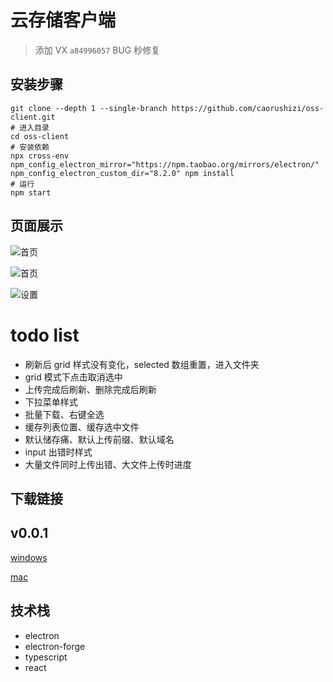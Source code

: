 # 云存储客户端

> 添加 VX `a84996057` BUG 秒修复

## 安装步骤

```shell script
git clone --depth 1 --single-branch https://github.com/caorushizi/oss-client.git
# 进入目录
cd oss-client
# 安装依赖
npx cross-env npm_config_electron_mirror="https://npm.taobao.org/mirrors/electron/" npm_config_electron_custom_dir="8.2.0" npm install
# 运行
npm start
```

## 页面展示

![首页](http://static.ziying.site/home-page-grid.png)

![首页](http://static.ziying.site/home-page-table.png)

![设置](http://static.ziying.site/setting.png)

# todo list

- 刷新后 grid 样式没有变化，selected 数组重置，进入文件夹
- grid 模式下点击取消选中
- 上传完成后刷新、删除完成后刷新
- 下拉菜单样式
- 批量下载、右键全选
- 缓存列表位置、缓存选中文件
- 默认储存痛、默认上传前缀、默认域名
- input 出错时样式
- 大量文件同时上传出错、大文件上传时进度

## 下载链接

v0.0.1
---
[windows](http://static.ziying.site/oss-client-mac-v0.0.1.zip)

[mac](http://static.ziying.site/oss-client-windows-v0.0.1.exe)


## 技术栈

- electron
- electron-forge
- typescript
- react
